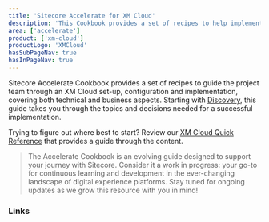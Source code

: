 ```yaml
---
title: 'Sitecore Accelerate for XM Cloud'
description: 'This Cookbook provides a set of recipes to help implementing XM Cloud through setup, configuration and implemenation.'
area: ['accelerate']
product: ['xm-cloud']
productLogo: 'XMCloud'
hasSubPageNav: true
hasInPageNav: true
---
```


Sitecore Accelerate Cookbook provides a set of recipes to guide the project team through an XM Cloud set-up, configuration and implementation, covering both technical and business aspects. Starting with [Discovery](/learn/accelerate/xm-cloud/pre-development/discovery), this guide takes you through the topics and decisions needed for a successful implementation.

Trying to figure out where best to start? Review our [XM Cloud Quick Reference](/learn/accelerate/xm-cloud/xmc-quick-reference) that provides a guide through the content.

> The Accelerate Cookbook is an evolving guide designed to support your journey with Sitecore. Consider it a work in progress: your go-to for continuous learning and development in the ever-changing landscape of digital experience platforms. Stay tuned for ongoing updates as we grow this resource with you in mind!

### Links
<Row columns={3}>
  <Link title="XM Cloud Documentation" link="https://doc.sitecore.com/xmc" />
  <Link title="XM Cloud Changelog" link="https://developers.sitecore.com/changelog/xm-cloud" />
  <Link title="XM Cloud Learning" link="https://learning.sitecore.com/pages/63/experience-management" />
</Row>